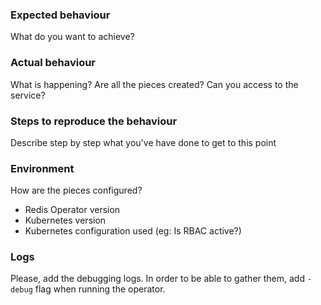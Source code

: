 ### Expected behaviour

What do you want to achieve?

### Actual behaviour

What is happening? Are all the pieces created? Can you access to the service?

### Steps to reproduce the behaviour

Describe step by step what you've have done to get to this point

### Environment

How are the pieces configured?
* Redis Operator version
* Kubernetes version
* Kubernetes configuration used (eg: Is RBAC active?)

### Logs

Please, add the debugging logs. In order to be able to gather them, add `-debug` flag when running the operator.
